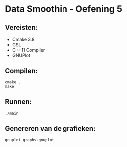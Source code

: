 # Data Smoothin - Oefening 5

## Vereisten:
- Cmake 3.8
- GSL
- C++11 Compiler
- GNUPlot

## Compilen:
```
cmake .
make
```

## Runnen:
```
./main
```

## Genereren van de grafieken:
```
gnuplot graphs.gnuplot
```
